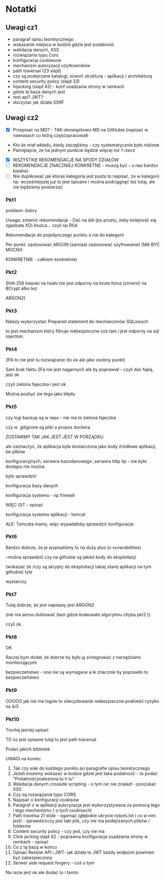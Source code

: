 # Notatki

  

## Uwagi cz1

- paragraf opisu teoretycznego
- wskazanie miejsca w kodzie gdzie jest podatność
- walidacja danych, XSS
- rozwiązania typu Cors
- konfiguracja cookiesow
- mechanizm autoryzacji użytkowników
- path traversal (23 slajd)
- czy są podejrzane katalogi, ocenić strukturę - aplikacji / architekturę
- content security policy (slajd 33)
- hijacking (slajd 42) - konf osadzania strony w ramkach
- gdzie ta baza danych jest
- rest api? JWT?
- doczytac jak działa SSRF

## Uwagi cz2

- [x] Przepisać na MD? - TAK obowiązkowo MD na GitHubie (napisać w nawiasach co którą częśćopracował)
- Kto ile miał wkładu, kiedy zaczęliśmy - czy systematycznie było robione
- Pamiętajcie, że na jednym punkcie będzie więcej niż 1 rzecz
- [x] WSZYSTKIE REKOMENDACJE NA SPODY DZIAŁÓW
- [ ] REKOMENDACJE ZNACZNIEJ KONKRETNE - muszą być - u nas bardzo biedne)
- [ ] Nie duplikować jak któraś kategoria jest pusta to napisać, że w kategorii np. wcześniejszej już to jest opisane i można podciągnąć też tutaj, ale nie będziemy powtarzać

### Pkt1

problem: dobry

Uwaga: zmienić rekomendacje - Dać na dół (po prostu, żeby kolejność się zgadzała XD)
kluzca... czyli np RSA

Rekomendacje do pojedynczego punktu a nie do kategorii

Per punkt: zastosować ARGON (zamiast zastosować szyfrowanie) (MA BYĆ MOCNO

KONKRETNIE - całkiem konkretnie)

### Pkt2

SHA-256 kiepski na hasło nie jest odporny na brute force (zmienić na BCrypt albo też

ARGON2)

### Pkt3

Należy wykorzystać Prepared statement do mechanizmów SQLowych

to jest mechanizm który filtruje niebezpieczne coś tam i jest odporny na sql injection

### Pkt4

2FA to nie jest tu rozwiązanie (to ok ale jako osobny punkt)

Sam brak faktu 2Fa nie jest nagannych ale by poprawiał - czyli dać fajkę, jest ok

czyli zielona fajeczka i jest ok

Można pozbyć sie tego jako błędu

### Pkt5

czy logi backup są w repo - nie ma to zielona fajeczka

czy w .gitignore są pliki a propos dockera

ZOSTAWMY TAK JAK JEST JEST W PORZĄDKU

ale zaznaczyć, że aplikacja była dostarczona jako kody źródłowe aplikacji, be plików

konfiguracyjnych, serwera bazodanowego ,serwera http itp - nie było dostępu nie można

było sprawdzić

konfiguracja bazy danych

konfiguracja systemu - np firewall

WIĘC GIT - opisać

konfiguracja systemu aplikacji - tomcat

ALE: Tomcata mamy, więc wypadałoby sprawdzić konfiguracje

### Pkt6

Bardzo dobrze, że je wypisaliśmy to na duży plus (o vunerabilities)

-można sprawdzić czy na githubie są jakieś kody do eksploitacji

(wskazać że /czy są skrypty do eksploitacji takiej starej aplikacji na tym githubie) tyle

wystarczy

### Pkt7

Tutaj dobrze, że jest napisany jest ARGON2

(nie ma sensu dublować (tam gdzie brakowało algorytmu chyba pkt2 ))

czyli ok

### Pkt8

OK

Raczej bym dodał, że dobrze by było ją zintegrować z narzędziami monitorującymi

bezpieczeństwo - one nie są wymagane a le znacznie by poprawiło to bezpieczeństwo

### Pkt9

OOOOO jak nie ma logów to zdecydowanie niebezpieczne podnieść ryzyko na 4/5

### Pkt10

Trochę jaśniej opisać

TO co jest opisane tutaj to jest path traversal

Podać jakich bibliotek

UWAGI na koniec

1. Tak czy siak do każdego punktu po paragrafie opisu teoretycznego
2. Jeżeli możemy wskazać w kodzie gdzie jest taka podatność - to podać "Podatnośćznaleziona tu ti tu"
3. Walidacja danych crosside scripting - o tym nic nie znalazł - poszukać XSS
4. Czy są rozwiązania typu CORS
5. Napisać o konfiguracji cookisów
6. Paragraf o w aplikacji autoryzacja jest wykorzystywana za pomocą tego i tego
mechanizmu ( o tych cookisach)
7. Path travelsa 21 slide - ogarnąć (głębokie ukrycie robots.txt i co w nim jest) - sprawdzićczy jest taki plik, czy nie ma podejrzanych plików / folderów
8. Content security policy - czy jest, czy nie ma
9. Click jacking slajd 42 - poprawna konfiguracja osadzania strony w ramkach - opisać
10. Co z tą bazą w końcu
11. Opisać Restow API i JWT- jak działa to JWT każdy endpoint powinien być zabezpieczony
12. Serwer side request forgery - coś o tym

Na razie jest ok ale dodać to i tamto